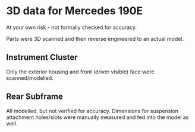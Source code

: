 # 3D data for Mercedes 190E
At your own risk - not formally checked for accuracy.

Parts were 3D scanned and then reverse engineered to an actual model.

## Instrument Cluster
Only the exterior housing and front (driver visible) face were scanned/modelled.

## Rear Subframe
All modelled, but not verified for accuracy.   Dimensions for suspension attachment holes/slots were manually measured and fed into the model as well.
